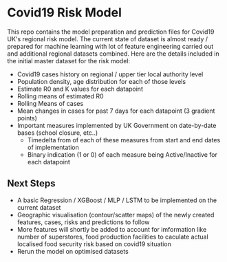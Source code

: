 # Covid19 Risk Model
 
This repo contains the model preparation and prediction files for Covid19 UK's regional risk model. The current state of dataset is almost ready / prepared for machine learning with lot of feature engineering carried out and additional regional datasets combined. Here are the details included in the initial master dataset for the risk model:

+ Covid19 cases history on regional / upper tier local authority level
+ Population density, age distribution for each of those levels
+ Estimate R0 and K values for each datapoint
+ Rolling means of estimated R0 
+ Rolling Means of cases
+ Mean changes in cases for past 7 days for each datapoint (3 gradient points)
+ Important measures implemented by UK Government on date-by-date bases (school closure, etc..)
    + Timedelta from of each of these measures from start and end dates of implementation
    + Binary indication (1 or 0) of each measure being Active/Inactive for each datapoint

## Next Steps

+ A basic Regression / XGBoost / MLP / LSTM to be implemented on the current dataset
+ Geographic visualisation (contour/scatter maps) of the newly created features, cases, risks and predictions to follow
+ More features will shortly be added to account for imformation like number of superstores, food production facilities to caculate actual localised food security risk based on covid19 situation
+ Rerun the model on optimised datasets

